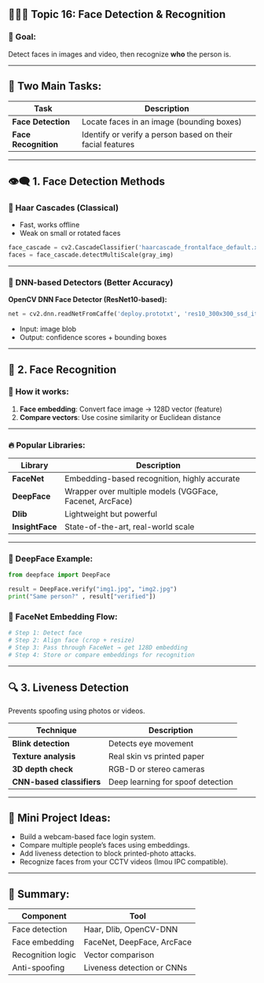 ## 🧑‍🤝‍🧑 Topic 16: **Face Detection & Recognition**

### 🎯 Goal:

Detect faces in images and video, then recognize **who** the person is.

---

## 🧭 Two Main Tasks:

| Task                 | Description                                                |
| -------------------- | ---------------------------------------------------------- |
| **Face Detection**   | Locate faces in an image (bounding boxes)                  |
| **Face Recognition** | Identify or verify a person based on their facial features |

---

## 👁️‍🗨️ 1. **Face Detection Methods**

### 🔹 Haar Cascades (Classical)

* Fast, works offline
* Weak on small or rotated faces

```python
face_cascade = cv2.CascadeClassifier('haarcascade_frontalface_default.xml')
faces = face_cascade.detectMultiScale(gray_img)
```

---

### 🔹 DNN-based Detectors (Better Accuracy)

**OpenCV DNN Face Detector (ResNet10-based):**

```python
net = cv2.dnn.readNetFromCaffe('deploy.prototxt', 'res10_300x300_ssd_iter_140000.caffemodel')
```

* Input: image blob
* Output: confidence scores + bounding boxes

---

## 🧠 2. **Face Recognition**

### 🔹 How it works:

1. **Face embedding**: Convert face image → 128D vector (feature)
2. **Compare vectors**: Use cosine similarity or Euclidean distance

---

### 🔥 Popular Libraries:

| Library         | Description                                              |
| --------------- | -------------------------------------------------------- |
| **FaceNet**     | Embedding-based recognition, highly accurate             |
| **DeepFace**    | Wrapper over multiple models (VGGFace, Facenet, ArcFace) |
| **Dlib**        | Lightweight but powerful                                 |
| **InsightFace** | State-of-the-art, real-world scale                       |

---

### 🧪 DeepFace Example:

```python
from deepface import DeepFace

result = DeepFace.verify("img1.jpg", "img2.jpg")
print("Same person?" , result["verified"])
```

### 🧪 FaceNet Embedding Flow:

```python
# Step 1: Detect face
# Step 2: Align face (crop + resize)
# Step 3: Pass through FaceNet → get 128D embedding
# Step 4: Store or compare embeddings for recognition
```

---

## 🔍 3. **Liveness Detection**

Prevents spoofing using photos or videos.

| Technique                 | Description                       |
| ------------------------- | --------------------------------- |
| **Blink detection**       | Detects eye movement              |
| **Texture analysis**      | Real skin vs printed paper        |
| **3D depth check**        | RGB-D or stereo cameras           |
| **CNN-based classifiers** | Deep learning for spoof detection |

---

## 🧪 Mini Project Ideas:

* Build a webcam-based face login system.
* Compare multiple people’s faces using embeddings.
* Add liveness detection to block printed-photo attacks.
* Recognize faces from your CCTV videos (Imou IPC compatible).

---

## 🧠 Summary:

| Component         | Tool                       |
| ----------------- | -------------------------- |
| Face detection    | Haar, Dlib, OpenCV-DNN     |
| Face embedding    | FaceNet, DeepFace, ArcFace |
| Recognition logic | Vector comparison          |
| Anti-spoofing     | Liveness detection or CNNs |

